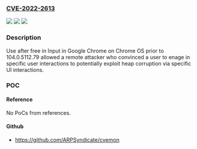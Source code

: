 ### [CVE-2022-2613](https://cve.mitre.org/cgi-bin/cvename.cgi?name=CVE-2022-2613)
![](https://img.shields.io/static/v1?label=Product&message=Chrome&color=blue)
![](https://img.shields.io/static/v1?label=Version&message=%3C%20104.0.5112.79%20&color=brighgreen)
![](https://img.shields.io/static/v1?label=Vulnerability&message=Use%20after%20free&color=brighgreen)

### Description

Use after free in Input in Google Chrome on Chrome OS prior to 104.0.5112.79 allowed a remote attacker who convinced a user to enage in specific user interactions to potentially exploit heap corruption via specific UI interactions.

### POC

#### Reference
No PoCs from references.

#### Github
- https://github.com/ARPSyndicate/cvemon

